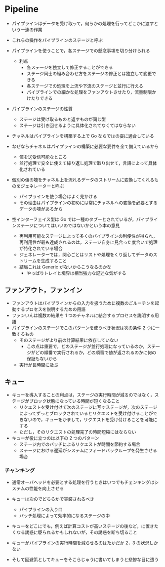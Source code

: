 # Pipeline

- パイプラインはデータを受け取って，何らかの処理を行ってどこかに渡すという一連の作業
- これらの操作をパイプラインのステージと呼ぶ
- パイプラインを使うことで，各ステージでの懸念事項を切り分けられる

  - 利点
    - 各ステージを独立して修正することができる
    - ステージ同士の組み合わせ方をステージの修正とは独立して変更できる
    - 各ステージでの処理を上流や下流のステージと並行に行える
    - パイプラインでの細かな処理をファンアウトさせたり，流量制限かけたりできる

- パイプラインのステージの性質

  - ステージは受け取るものと返すものが同じ型
  - ステージは引き回せるように具体化されてなくてはならない

- チャネルはパイプラインを構築する上で Go ならではの姿に適合している
- なぜならチャネルはパイプラインの構築に必要な要件を全て備えているから

  - 値を送受信可能なところ
  - 並行処理で安全に使えて繰り返し処理で取り出せて，言語によって具体化されている

- 個別の値の塊をチャネル上を流れるデータのストリームに変換してくれるものをジェネレーターと呼ぶ

  - パイプラインを使う場合はよく見かける
  - その理由はパイプラインの初めには常にチャネルへの変換を必要とするデータの塊があるから

- 空インターフェイス型は Go では一種のタブーとされているが，パイプラインステージについてはいいのではないかという本の意見
  - 再利用可能なステージによって多くのパイプラインの利便性が得られ，再利用性が最も達成されるのは，ステージ自身に見合った度合いで処理が特化されている場合
  - ジェネレーターでは，関心ごとはリストや処理をくり返してデータのストリームを生成すること
  - 結局これは Generic がないからこうなるのかな
    - やっぱりトレイと境界は相当強力な記述な気がする

## ファンアウト，ファンイン

- ファンアウトはパイプラインからの入力を扱うために複数のごルーチンを起動するプロセスを説明するための用語
- ファンいんは複数の結果を 1 つのチャネルに結合するプロセスを説明する用語
- パイプラインのステージでこのパターンを使うべき状況は次の条件 2 つに一致するもの
  - そのステージがより前の計算結果に依存していない
    - この点は重要で，どのステージが並行処理になっているのか，ステージがどの順番で実行されるか，どの順番で値が返されるのかに何の保証もないから
  - 実行が長時間に及ぶ

## キュー

- キューを導入することの利点は，ステージの実行時間が減るのではなく，ステージがブロック状態になっている時間が短くなること
  - リクエストを受け付けて次のステージに写すステージが，次のステージによってずっとブロックされているとリクエストを受け付けることができないので，キューをかまして，リクエストを受け付けることを可能にする
  - ただし，そのリクエストの処理完了の時間短縮にはならない
- キューが役に立つのは以下の 2 つのパターン
  - ステージ内でのバッチによるリクエストが時間を節約する場合
  - ステージにおける遅延がシステムにフィードバックループを発生させる場合

### チャンキング

- 通常オーバヘッドを必要とする処理を行うときはいつでもチェンキングはシステムの性能を向上させる
- キューは次のでどちらかで実装されるべき

  - パイプラインの入り口
  - バッチ処理によって効率的になるステージの中

- キューをどこにでも，例えば計算コストが高いステージの後など，に置きたくなる誘惑に駆られるかもしれないが，その誘惑を断ち切ること
- キューがパイプラインの実行時間を減らせるのはたかだか 2，3 の状況しかない
- そして回避策としてキューをそこらじゅうに書いてしまうと悲惨な目に遭う
